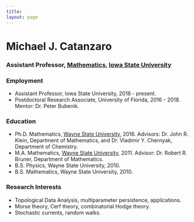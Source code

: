 ```yaml
---
title:
layout: page
---
```

# Michael J. Catanzaro 

### Assistant Professor, [Mathematics](https://math.iastate.edu), [Iowa State University](https://iastate.edu)

### Employment
* Assistant Professor, Iowa State University, 2018 - present.
* Postdoctoral Research Associate, University of Florida, 2016 - 2018. Mentor: Dr. Peter Bubenik.

### Education
* Ph.D. Mathematics, [Wayne State University](https://math.wayne.edu), 2016. Advisors:  Dr. John R. Klein, Department of Mathematics, and Dr. Vladimir Y. Chernyak, Department of Chemistry.
* M.A. Mathematics, [Wayne State University](https://math.wayne.edu), 2011. Advisor: Dr. Robert R. Bruner, Department of Mathematics. 
* B.S. Physics, Wayne State University, 2010.
* B.S. Mathematics, Wayne State University, 2010.

### Research Interests
* Topological Data Analysis, multiparameter persistence, applications.
* Morse theory, Cerf theory, combinatorial Hodge theory.
* Stochastic currents, random walks.
